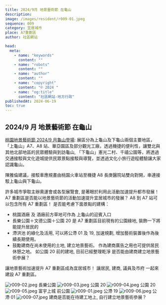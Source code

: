 ```yaml
---
title: 2024/9月 地景藝術節 在龜山
description:
image: /images/resident/r009-01.jpeg
sequence: 009
category: 宜居城市
place: A7重劃區
author: 社區網站

head:
  meta:
    - name: "keywords"
      content: ""
    - name: "robots"
      content: ""
    - name: "author"
      content: ""
    - name: "copyright"
      content: "© 2024 "
    - name: "og:title"
      content: "社區網站-地方行政"
publishedAt: 2024-06-19
toc: true
---
```


## 2024/9 月 地景藝術節 在龜山

<a href="https://www.ctee.com.tw/news/20240425702066-431401#:~:text=%E6%A1%83%E5%9C%92%E5%9C%B0%E6%99%AF%E8%97%9D%E8%A1%93%E7%AF%80%E6%AF%8F%E5%B9%B4%E5%90%B8%E5%BC%95%E9%80%BE%E7%99%BE%E8%90%AC,%E7%AD%89%EF%BC%8C%E5%B1%95%E7%8F%BE%E5%9C%A8%E5%9C%B0%E7%8D%A8%E7%89%B9%E6%80%A7%E3%80%82">桃園地景藝術節 2024/9 月龜山登場</a>: 展區分為上龜山及下龜山兩個主要地區， 「上龜山」A7、A8 站、華亞園區及部分觀光工廠，透過機捷的便利性，讓雙北與其他北部地區的民眾體驗與到訪龜山, 「下龜山」憲光二村、千禧公園等，將透過交通接駁與文化遊城提供民眾景點接駁與導覽，並透過文化小旅行遊程體驗讓大家認識龜山。

陳雅倫建議，接駁車應規畫由桃園火車站至機捷 A8 長庚醫院站雙向對開，串連接駁上龜山與下龜山。

許多城市爭取主辦奧運會或各型展覽會, 是著眼於利用此活動加速提升都市發展！ A7 重劃區是否能以地景藝術節的活動加速提升宜居城市的發展？ A8 到 A7 站可以包含所有 A7 重劃區！ 是否能考慮下面景點的建構：

- 桃園酒廠 及 酒廠前方草地可作為 上龜山的迎賓入口
- 長樂公園＋文德公園＋公園 20 是 A7 重劃區目前現有的公園綠地, 裝飾一下將能提升居民的
- 滯洪池 的綠化及活用, 可以將公滯 01 及 19, 加速規劃, 增加藝術裝置後作為後續長期使用。
- 鼓勵建商在尚未使用的土地, 建立地景藝術。 作為建商廣告之用也可提供居民休憩之地。 如公園 20 前的建地, 目前已經整理乾淨 是否能由建商建立地景藝術參展？

讓地景藝術加速提升 A7 重劃區成為宜居城市！ 讓居民, 建商, 議員及市府 一起來建設 A7 重劃區。

![r009-02.jpeg](/images/resident/r009-02.jpeg)
長樂公園
![r009-03.jpeg](/images/resident/r009-03.jpeg)
公園 20
![r009-04.jpeg](/images/resident/r009-04.jpeg)
公園 20
![r009-05.jpeg](/images/resident/r009-05.jpeg)
富宇上城 前公園
![r009-01.jpeg](/images/resident/r009-01.jpeg)
公滯 19
![r009-06.jpeg](/images/resident/r009-06.jpeg)
公滯 01
![r009-07.jpeg](/images/resident/r009-07.jpeg)
建商是否能在待建工地上, 自行建立地景藝術參展？
